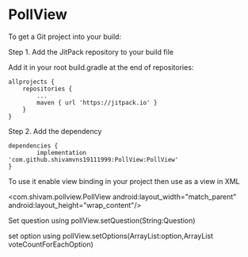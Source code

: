 # PollView



To get a Git project into your build:

Step 1. Add the JitPack repository to your build file

Add it in your root build.gradle at the end of repositories:

	allprojects {
		repositories {
			...
			maven { url 'https://jitpack.io' }
		}
	}
  
  Step 2. Add the dependency

	dependencies {
	        implementation 'com.github.shivamvns19111999:PollView:PollView'
	}
  
  To use it enable view binding in your project
 then use as a view in XML 
 
  <com.shivam.pollview.PollView
        android:layout_width="match_parent"
        android:layout_height="wrap_content"/>

Set question using 
pollView.setQuestion(String:Question) 

set option using 
pollView.setOptions(ArrayList<String>:option,ArrayList<Int>  voteCountForEachOption)
  



